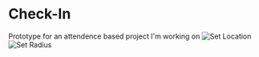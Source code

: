 # Check-In
Prototype for an attendence based project I'm working on
![Set Location](https://bit.ly/2mUuAAj)![Set Radius](https://bit.ly/2mVYVhZ)
